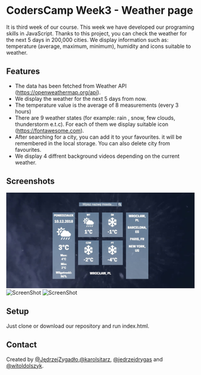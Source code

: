 # CodersCamp Week3 - Weather page
It is third week of our course. This week we have developed our programing skills in JavaScript. Thanks to this project, you can check the weather for the next 5 days in 200,000 cities.
We display information such as: temperature (average, maximum, minimum), humidity and icons suitable to weather.

## Features

* The data has been fetched from Weather API (https://openweathermap.org/api).
* We display the weather for the next 5 days from now.
* The temperature value is the average of 8 measurements (every 3 hours)
* There are 9 weather states (for example: rain , snow, few clouds, thunderstorm e.t.c). For each of them we display suitable icon (https://fontawesome.com).
* After searching for a city, you can add it to your favourites. it will be remembered in the local storage. You can also delete city from favourites.
* We display 4 diffrent background videos depending on the current weather.

## Screenshots
![ScreenShot](./screenshots/wroclaw.JPG)
![ScreenShot](./img/barcelona.jpg)
![ScreenShot](./img/zakopane.jpg)

## Setup
Just clone or download our repository and run index.html.

## Contact
Created by [@JędrzejZygadło](https://github.com/JedrzejZygadlo),[@karolsitarz](https://github.com/karolsitarz), [@jedrzejdrygas](https://github.com/jedrzejdrygas) and [@witoldolszyk](https://github.com/witoldolszyk).